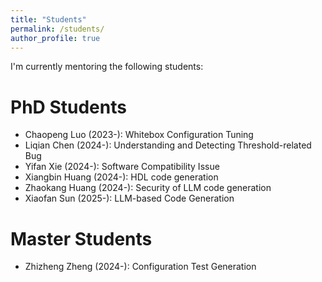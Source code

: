 ```yaml
---
title: "Students"
permalink: /students/
author_profile: true
---
```


I'm currently mentoring the following students:

PhD Students
======

* Chaopeng Luo (2023-): Whitebox Configuration Tuning
* Liqian Chen (2024-): Understanding and Detecting Threshold-related Bug
* Yifan Xie (2024-): Software Compatibility Issue
* Xiangbin Huang (2024-): HDL code generation
* Zhaokang Huang (2024-): Security of LLM code generation
* Xiaofan Sun (2025-): LLM-based Code Generation

Master Students
======

* Zhizheng Zheng (2024-): Configuration Test Generation